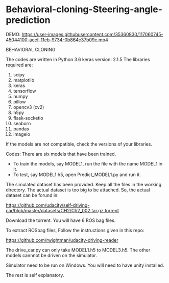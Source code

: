 # Behavioral-cloning-Steering-angle-prediction

DEMO:
https://user-images.githubusercontent.com/35360830/117060745-45044100-acef-11eb-9734-0b864c37b09c.mp4

BEHAVIORAL CLONING

The codes are written in Python 3.6
keras version: 2.1.5
The libraries required are:
1) scipy
2) matplotlib
3) keras
4) tensorflow
5) numpy
6) pillow
7) opencv3 (cv2)
8) h5py
9) flask-socketio
9) seaborn
10) pandas
11) imageio

If the models are not compatible, check the versions of your libraries.

Codes:
There are six models that have been trained.
- To train the models, say MODEL1, run the file with the name MODEL1 in it.
- To test, say MODEL1.h5, open Predict_MODEL1.py and run it.

The simulated dataset has been provided. Keep all the files in the working directory.
The actual dataset is too big to be attached. So, the actual dataset can be forund in:

https://github.com/udacity/self-driving-car/blob/master/datasets/CH2/Ch2_002.tar.gz.torrent

Download the torrent. You will have 6 ROS bag files.

To extract ROSbag files,
Follow the instructions given in this repo:

https://github.com/rwightman/udacity-driving-reader

The drive_car.py can only take MODEL1.h5 to MODEL3.h5. The other models cannnot be driven on the simulator.

Simulator need to be run on Windows.
You will need to have unity installed.

The rest is self explanatory.


